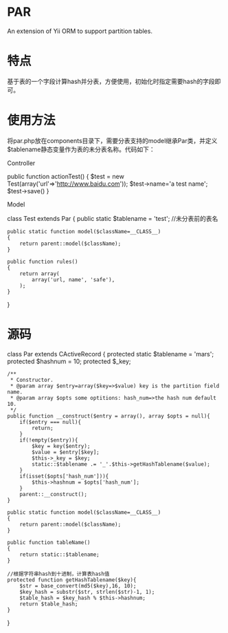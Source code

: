 PAR
===

An extension of Yii ORM to support partition tables.

特点
=== 

基于表的一个字段计算hash并分表，方便使用，初始化时指定需要hash的字段即可。

使用方法
===

将par.php放在components目录下，需要分表支持的model继承Par类，并定义$tablename静态变量作为表的未分表名称。代码如下：

Controller

public function actionTest()
{
    $test = new Test(array('url'=>'http://www.baidu.com'));
    $test->name='a test name';
    $test->save()
}

Model

class Test extends Par
{
    public static $tablename = 'test';    //未分表前的表名
    
    public static function model($className=__CLASS__)
    {
        return parent::model($className);
    }

    public function rules()
    {
        return array(
            array('url, name', 'safe'),
        );
    }
}


源码
===

class Par extends CActiveRecord
{
    protected static $tablename = 'mars';
    protected $hashnum = 10;
    protected $_key;

    /**
     * Constructor.
     * @param array $entry=array($key=>$value) key is the partition field name.
     * @param array $opts some optitions: hash_num=>the hash num default 10.
     */
    public function __construct($entry = array(), array $opts = null){
        if($entry === null){
            return;
        }
        if(!empty($entry)){
            $key = key($entry);
            $value = $entry[$key];
            $this->_key = $key;
            static::$tablename .= '_'.$this->getHashTablename($value);
        }
        if(isset($opts['hash_num'])){
            $this->hashnum = $opts['hash_num'];
        }
        parent::__construct();
    }

    public static function model($className=__CLASS__)
    {
        return parent::model($className);
    }

    public function tableName()
    {
        return static::$tablename;
    }

    //根据字符串hash到十进制，计算表hash值
    protected function getHashTablename($key){
        $str = base_convert(md5($key),16, 10);
        $key_hash = substr($str, strlen($str)-1, 1);
        $table_hash = $key_hash % $this->hashnum;
        return $table_hash;
    }
}

